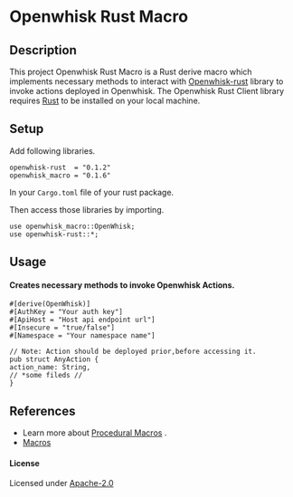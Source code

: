 # Openwhisk Rust Macro

## Description

This project Openwhisk Rust Macro is a Rust derive macro which implements necessary methods to interact with [Openwhisk-rust](https://crates.io/crates/openwhisk-rust) library to invoke actions deployed in Openwhisk.
The Openwhisk Rust Client library requires [Rust](https://www.rust-lang.org/tools/install) to be installed on your local machine.

## Setup

 Add following libraries.
 ``` 
 openwhisk-rust  = "0.1.2"
 openwhisk_macro = "0.1.6" 
 ``` 
 In your `Cargo.toml` file of your rust package. 
 
 Then access those libraries by importing.
 
  ``` 
use openwhisk_macro::OpenWhisk;
use openwhisk-rust::*;
  ```   

## Usage

#### Creates necessary methods to invoke Openwhisk Actions.
 
 ``` 
#[derive(OpenWhisk)]
#[AuthKey = "Your auth key"]
#[ApiHost = "Host api endpoint url"]
#[Insecure = "true/false"]
#[Namespace = "Your namespace name"]

// Note: Action should be deployed prior,before accessing it. 
pub struct AnyAction {
action_name: String,
// *some fileds //
}

```
    

## References

* Learn more about  [Procedural Macros](https://doc.rust-lang.org/reference/procedural-macros.html) .
* [Macros](https://doc.rust-lang.org/book/ch19-06-macros.html)

#### License
Licensed under [Apache-2.0](https://www.apache.org/licenses/LICENSE-2.0)
